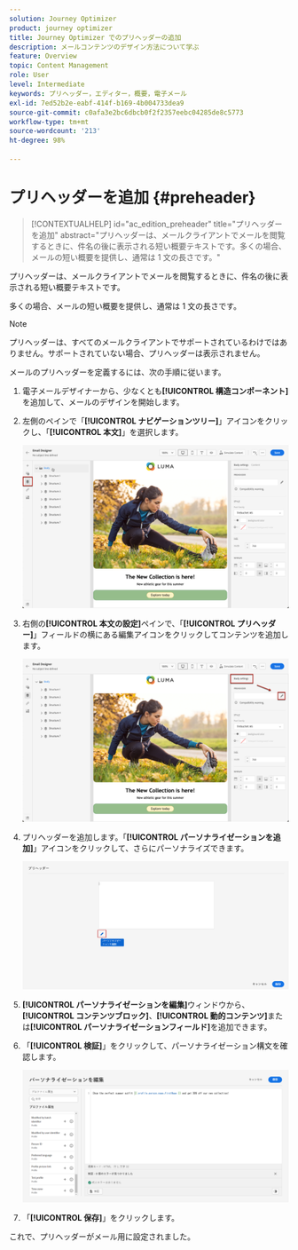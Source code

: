 ```yaml
---
solution: Journey Optimizer
product: journey optimizer
title: Journey Optimizer でのプリヘッダーの追加
description: メールコンテンツのデザイン方法について学ぶ
feature: Overview
topic: Content Management
role: User
level: Intermediate
keywords: プリヘッダー，エディター，概要，電子メール
exl-id: 7ed52b2e-eabf-414f-b169-4b004733dea9
source-git-commit: c0afa3e2bc6dbcb0f2f2357eebc04285de8c5773
workflow-type: tm+mt
source-wordcount: '213'
ht-degree: 98%

---
```


# プリヘッダーを追加 {#preheader}

>[!CONTEXTUALHELP]
>id="ac_edition_preheader"
>title="プリヘッダーを追加"
>abstract="プリヘッダーは、メールクライアントでメールを閲覧するときに、件名の後に表示される短い概要テキストです。多くの場合、メールの短い概要を提供し、通常は 1 文の長さです。"

プリヘッダーは、メールクライアントでメールを閲覧するときに、件名の後に表示される短い概要テキストです。

多くの場合、メールの短い概要を提供し、通常は 1 文の長さです。

>[!NOTE]
>
>プリヘッダーは、すべてのメールクライアントでサポートされているわけではありません。サポートされていない場合、プリヘッダーは表示されません。

メールのプリヘッダーを定義するには、次の手順に従います。

1. 電子メールデザイナーから、少なくとも&#x200B;**[!UICONTROL 構造コンポーネント]**&#x200B;を追加して、メールのデザインを開始します。

1. 左側のペインで「**[!UICONTROL ナビゲーションツリー]**」アイコンをクリックし、「**[!UICONTROL 本文]**」を選択します。

   ![](assets/preheader_body.png)

1. 右側の&#x200B;**[!UICONTROL 本文の設定]**&#x200B;ペインで、「**[!UICONTROL プリヘッダー]**」フィールドの横にある編集アイコンをクリックしてコンテンツを追加します。

   ![](assets/preheader_body_settings.png)

1. プリヘッダーを追加します。「**[!UICONTROL パーソナライゼーションを追加]**」アイコンをクリックして、さらにパーソナライズできます。

   ![](assets/preheader_3.png)

1. **[!UICONTROL パーソナライゼーションを編集]**&#x200B;ウィンドウから、**[!UICONTROL コンテンツブロック]**、**[!UICONTROL 動的コンテンツ]**&#x200B;または&#x200B;**[!UICONTROL パーソナライゼーションフィールド]**&#x200B;を追加できます。

1. 「**[!UICONTROL 検証]**」をクリックして、パーソナライゼーション構文を確認します。

   ![](assets/preheader_4.png)

1. 「**[!UICONTROL 保存]**」をクリックします。

これで、プリヘッダーがメール用に設定されました。
